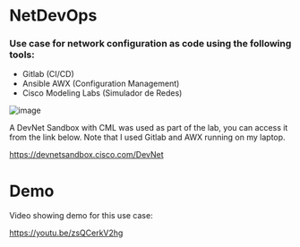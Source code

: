 # NetDevOps

### Use case for network configuration as code using the following tools:

- Gitlab (CI/CD)
- Ansible AWX (Configuration Management)
- Cisco Modeling Labs (Simulador de Redes)

![image](https://github.com/dugodoy/netdevops/assets/74388944/5586fa79-82da-4db2-93e6-2fbd6caf972a)

A DevNet Sandbox with CML was used as part of the lab, you can access it from the link below. Note that I used Gitlab and AWX running on my laptop.

https://devnetsandbox.cisco.com/DevNet

# Demo

Video showing demo for this use case:

https://youtu.be/zsQCerkV2hg
